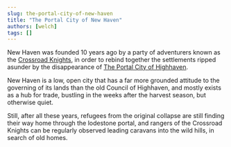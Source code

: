 ```yaml
---
slug: the-portal-city-of-new-haven
title: "The Portal City of New Haven"
authors: [welch]
tags: []
---
```


New Haven was founded 10 years ago by a party of adventurers known as the [Crossroad Knights](/wikis/The%20Crossroad%20Knights/new), in order to rebind together the settlements ripped asunder by the disappearance of [The Portal City of Highhaven](/wikis/the-portal-city-of-highhaven).
 
New Haven is a low, open city that has a far more grounded attitude to the governing of its lands than the old Council of Highhaven, and mostly exists as a hub for trade, bustling in the weeks after the harvest season, but otherwise quiet.
 
Still, after all these years, refugees from the original collapse are still finding their way home through the lodestone portal, and rangers of the Crossroad Knights can be regularly observed leading caravans into the wild hills, in search of old homes.